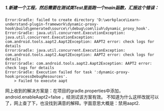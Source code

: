 ##### 1.新建一个工程，然后需要在测试类Test里面跑一个main函数，汇报这个错误：

    Error:Gradle: failed to create directory 'D:\workplace\Learn-understand-plugin-framework\dynamic-proxy-hook\build\generated\source\r\debug\com\liuh\dynamic_proxy_hook'.
    Error:Gradle: java.util.concurrent.ExecutionException: java.util.concurrent.ExecutionException: com.android.tools.aapt2.Aapt2Exception: AAPT2 error: check logs for details
    Error:Gradle: java.util.concurrent.ExecutionException: com.android.tools.aapt2.Aapt2Exception: AAPT2 error: check logs for details
    Error:Gradle: com.android.tools.aapt2.Aapt2Exception: AAPT2 error: check logs for details
    Error:Gradle: Execution failed for task ':dynamic-proxy-hook:processDebugResources'.
        > Failed to execute aapt
网上收到的解决方案是：在项目的gradle.properties中添加，android.enableAapt2=false ，经测试该方案有效。
不知道为什么这样改就可以了，网上查了下，也没找到满意的解释。字面意思大概是：禁用aapt2.
        
